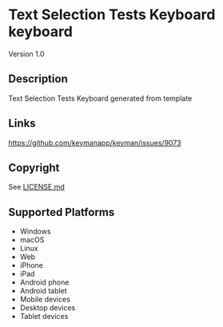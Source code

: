 Text Selection Tests Keyboard keyboard
==============

Version 1.0

Description
-----------
Text Selection Tests Keyboard generated from template

Links
-----
https://github.com/keymanapp/keyman/issues/9073

Copyright
---------
See [LICENSE.md](LICENSE.md)

Supported Platforms
-------------------
 * Windows
 * macOS
 * Linux
 * Web
 * iPhone
 * iPad
 * Android phone
 * Android tablet
 * Mobile devices
 * Desktop devices
 * Tablet devices

